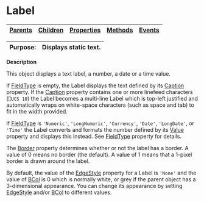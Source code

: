




<h1 class="heading"><span class="name">Label</span></h1>

| [Parents](../ParentLists/Label.htm) | [Children](../ChildLists/Label.htm) | [Properties](../PropLists/Label.htm) | [Methods](../MethodLists/Label.htm) | [Events](../EventLists/Label.htm) |
| --- | --- | --- | --- | ---  |


| Purpose: | Displays static text. |
| --- | ---  |


**Description**


This object displays a text label, a number, a date or a time value.



If [FieldType](../a-z/fieldtype.md) is empty, the Label displays the text defined by its [Caption](../a-z/caption.md) property. If the [Caption](../a-z/caption.md) property contains one or more linefeed characters (`⎕UCS 10`) the Label becomes a multi-line Label which is top-left justified and automatically wraps on white-space characters (such as space and tab) to fit in the width provided.


If [FieldType](../a-z/fieldtype.md) is `'Numeric'`, `'LongNumeric'`, `'Currency'`, `'Date'`, `'LongDate'`, or `'Time'` the Label converts and formats the number defined by its [Value](../a-z/value.md) property and displays this instead. See [FieldType](../a-z/fieldtype.md) property for details.


The [Border](../a-z/border.md) property determines whether or not the label has a border. A value of 0 means no border (the default). A value of 1 means that a 1-pixel border is drawn around the label.


By default, the value of the [EdgeStyle](../a-z/edgestyle.md) property for a Label is `'None'` and the value of [BCol](../a-z/bcol.md) is 0 which is normally white, or grey if the parent object has a 3-dimensional appearance. You can change its appearance by setting [EdgeStyle](../a-z/edgestyle.md) and/or [BCol](../a-z/bcol.md) to different values.


